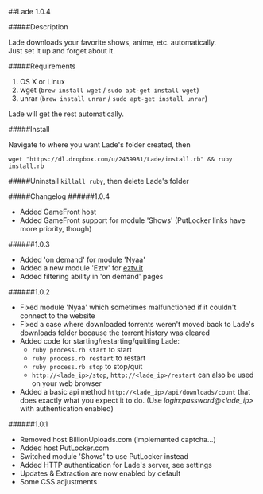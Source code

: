 ##Lade 1.0.4

#####Description

Lade downloads your favorite shows, anime, etc. automatically.<br>Just set it up and forget about it.


#####Requirements
1. OS X or Linux
2. wget (`brew install wget` / `sudo apt-get install wget`)
3. unrar (`brew install unrar` / `sudo apt-get install unrar`)

Lade will get the rest automatically.

#####Install

Navigate to where you want Lade's folder created, then

`wget "https://dl.dropbox.com/u/2439981/Lade/install.rb" && ruby install.rb`

#####Uninstall
`killall ruby`, then delete Lade's folder

#####Changelog
######1.0.4
- Added GameFront host
- Added GameFront support for module 'Shows' (PutLocker links have more priority, though)

######1.0.3
- Added 'on demand' for module 'Nyaa'
- Added a new module 'Eztv' for [eztv.it](eztv.it)
- Added filtering ability in 'on demand' pages

######1.0.2
- Fixed module 'Nyaa' which sometimes malfunctioned if it couldn't connect to the website
- Fixed a case where downloaded torrents weren't moved back to Lade's downloads folder because the torrent history was cleared
- Added code for starting/restarting/quitting Lade:
	- `ruby process.rb start` to start
	- `ruby process.rb restart` to restart
	- `ruby process.rb stop` to stop/quit
	- `http://<lade_ip>/stop`, `http://<lade_ip>/restart` can also be used on your web browser
- Added a basic api method `http://<lade_ip>/api/downloads/count` that does exactly what you expect it to do. (Use *login:password@<lade_ip>* with authentication enabled)
	
######1.0.1
- Removed host BillionUploads.com (implemented captcha…)
- Added host PutLocker.com
- Switched module 'Shows' to use PutLocker instead
- Added HTTP authentication for Lade's server, see settings
- Updates & Extraction are now enabled by default
- Some CSS adjustments